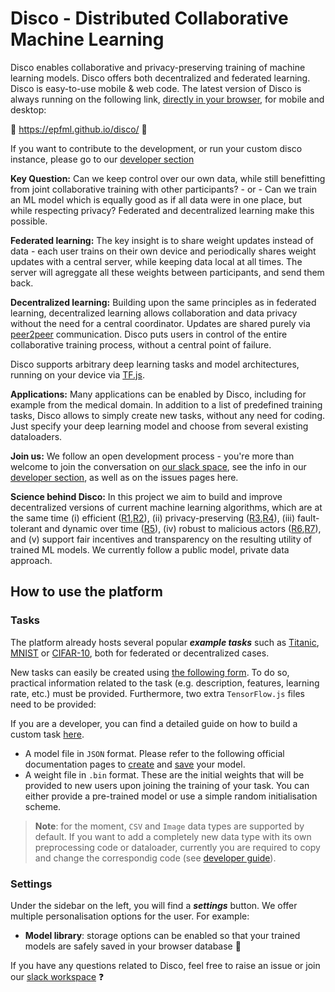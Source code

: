 # Disco - Distributed Collaborative Machine Learning

Disco enables collaborative and privacy-preserving training of machine learning models. Disco offers both decentralized and federated learning.
Disco is easy-to-use mobile & web code. The latest version of Disco is always running on the following link, [directly in your browser](https://epfml.github.io/disco/), for mobile and desktop:

:rocket: <https://epfml.github.io/disco/> :rocket:

If you want to contribute to the development, or run your custom disco instance, please go to our [developer section](DEV.md)

**Key Question:** Can we keep control over our own data, while still benefitting from joint collaborative training with other participants? - or - Can we train an ML model which is equally good as if all data were in one place, but while respecting privacy? Federated and decentralized learning make this possible.

**Federated learning:** The key insight is to share weight updates instead of data - each user trains on their own device and periodically shares weight updates with a central server, while keeping data local at all times. The server will agreggate all these weights between participants, and send them back.

**Decentralized learning:** Building upon the same principles as in federated learning, decentralized learning allows collaboration and data privacy without the need for a central coordinator. Updates are shared purely via [peer2peer](https://peerjs.com/) communication. Disco puts users in control of the entire collaborative training process, without a central point of failure.

Disco supports arbitrary deep learning tasks and model architectures, running on your device via [TF.js](https://www.tensorflow.org/js).

**Applications:** Many applications can be enabled by Disco, including for example from the medical domain. In addition to a list of predefined training tasks, Disco allows to simply create new tasks, without any need for coding. Just specify your deep learning model and choose from several existing dataloaders.

**Join us:** We follow an open development process - you're more than welcome to join the conversation on [our slack space](https://join.slack.com/t/disco-decentralized/shared_invite/zt-fpsb7c9h-1M9hnbaSonZ7lAgJRTyNsw), see the info in our [developer section](DEV.md), as well as on the issues pages here.

**Science behind Disco:** In this project we aim to build and improve decentralized versions of current machine learning algorithms, which are at the same time (i) efficient ([R1](https://github.com/epfml/powergossip),[R2](https://github.com/epfml/ChocoSGD)), (ii) privacy-preserving ([R3](https://eprint.iacr.org/2017/281.pdf),[R4](https://arxiv.org/abs/2006.04747)), (iii) fault-tolerant and dynamic over time ([R5](https://arxiv.org/abs/1910.12308)), (iv) robust to malicious actors ([R6](https://arxiv.org/abs/2012.10333),[R7](https://arxiv.org/abs/2006.09365)), and (v) support fair incentives and transparency on the resulting utility of trained ML models. We currently follow a public model, private data approach.

## How to use the platform

### Tasks

The platform already hosts several popular **_example tasks_** such as [Titanic](https://www.kaggle.com/c/titanic), [MNIST](https://www.kaggle.com/c/digit-recognizer) or [CIFAR-10](https://www.kaggle.com/pankrzysiu/cifar10-python), both for federated or decentralized cases.

New tasks can easily be created using [the following form](https://epfml.github.io/disco/#/task-creation-form). To do so, practical information related to the task (e.g. description, features, learning rate, etc.) must be provided. Furthermore, two extra `TensorFlow.js` files need to be provided:

If you are a developer, you can find a detailed guide on how to build a custom task [here](./information/TASK.md).

- A model file in `JSON` format. Please refer to the following official documentation pages to [create](https://www.tensorflow.org/js/guide/models_and_layers) and [save](https://www.tensorflow.org/js/guide/save_load) your model.
- A weight file in `.bin` format. These are the initial weights that will be provided to new users upon joining the training of your task. You can either provide a pre-trained model or use a simple random initialisation scheme.

> **Note**: for the moment, `CSV` and `Image` data types are supported by default. If you want to add a completely new data type with its own preprocessing code or dataloader, currently you are required to copy and change the correspondig code (see [developer guide](https://github.com/epfml/disco/blob/develop/DEV.md)).

### Settings

Under the sidebar on the left, you will find a **_settings_** button. We offer multiple personalisation options for the user. For example:

- **Model library**: storage options can be enabled so that your trained models are safely saved in your browser database :floppy_disk:

If you have any questions related to Disco, feel free to raise an issue or join our [slack workspace](https://join.slack.com/t/disco-decentralized/shared_invite/zt-fpsb7c9h-1M9hnbaSonZ7lAgJRTyNsw) :question:
